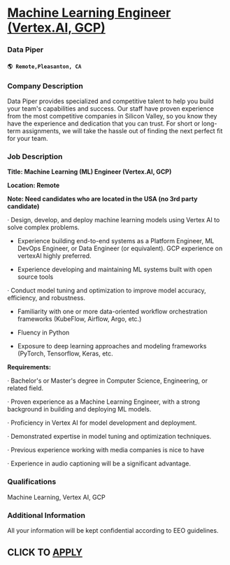 # [Machine Learning Engineer (Vertex.AI, GCP)](https://www.remotewlb.com/apply/machine-learning-engineer-vertex-ai-gcp)  
### Data Piper  
#### `🌎 Remote,Pleasanton, CA`  

### **Company Description**

Data Piper provides specialized and competitive talent to help you build your team's capabilities and success. Our staff have proven experience from the most competitive companies in Silicon Valley, so you know they have the experience and dedication that you can trust. For short or long-term assignments, we will take the hassle out of finding the next perfect fit for your team.

###  **Job Description**

 **Title: Machine Learning (ML) Engineer (Vertex.AI, GCP)**

 **Location: Remote**

 **Note: Need candidates who are located in the USA (no 3rd party candidate)**

· Design, develop, and deploy machine learning models using Vertex AI to solve complex problems.

  * Experience building end-to-end systems as a Platform Engineer, ML DevOps Engineer, or Data Engineer (or equivalent). GCP experience on vertexAI highly preferred.

  * Experience developing and maintaining ML systems built with open source tools

· Conduct model tuning and optimization to improve model accuracy, efficiency, and robustness.

  * Familiarity with one or more data-oriented workflow orchestration frameworks (KubeFlow, Airflow, Argo, etc.)

  * Fluency in Python

  * Exposure to deep learning approaches and modeling frameworks (PyTorch, Tensorflow, Keras, etc.

 **Requirements:**

· Bachelor's or Master's degree in Computer Science, Engineering, or related field.

· Proven experience as a Machine Learning Engineer, with a strong background in building and deploying ML models.

· Proficiency in Vertex AI for model development and deployment.

· Demonstrated expertise in model tuning and optimization techniques.

· Previous experience working with media companies is nice to have

· Experience in audio captioning will be a significant advantage.

### **Qualifications**

Machine Learning, Vertex AI, GCP

### **Additional Information**

All your information will be kept confidential according to EEO guidelines.

  
## CLICK TO [APPLY](https://www.remotewlb.com/apply/machine-learning-engineer-vertex-ai-gcp)


